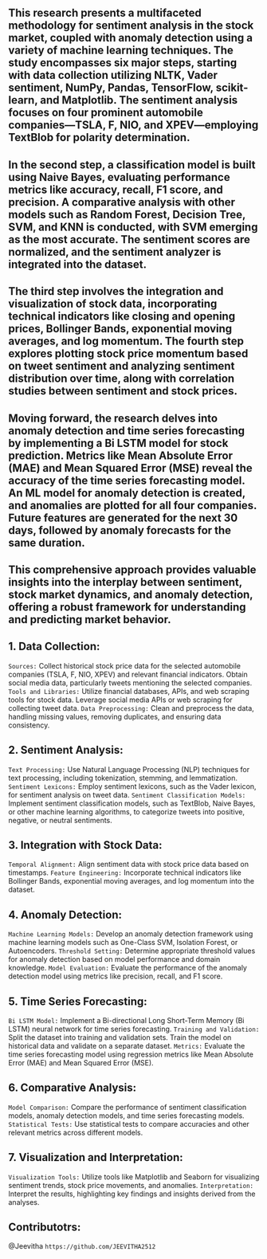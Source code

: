 ## This research presents a multifaceted methodology for sentiment analysis in the stock market, coupled with anomaly detection using a variety of machine learning techniques. The study encompasses six major steps, starting with data collection utilizing NLTK, Vader sentiment, NumPy, Pandas, TensorFlow, scikit-learn, and Matplotlib. The sentiment analysis focuses on four prominent automobile companies—TSLA, F, NIO, and XPEV—employing TextBlob for polarity determination.
## In the second step, a classification model is built using Naive Bayes, evaluating performance metrics like accuracy, recall, F1 score, and precision. A comparative analysis with other models such as Random Forest, Decision Tree, SVM, and KNN is conducted, with SVM emerging as the most accurate. The sentiment scores are normalized, and the sentiment analyzer is integrated into the dataset.
## The third step involves the integration and visualization of stock data, incorporating technical indicators like closing and opening prices, Bollinger Bands, exponential moving averages, and log momentum. The fourth step explores plotting stock price momentum based on tweet sentiment and analyzing sentiment distribution over time, along with correlation studies between sentiment and stock prices.
## Moving forward, the research delves into anomaly detection and time series forecasting by implementing a Bi LSTM model for stock prediction. Metrics like Mean Absolute Error (MAE) and Mean Squared Error (MSE) reveal the accuracy of the time series forecasting model. An ML model for anomaly detection is created, and anomalies are plotted for all four companies. Future features are generated for the next 30 days, followed by anomaly forecasts for the same duration.
## This comprehensive approach provides valuable insights into the interplay between sentiment, stock market dynamics, and anomaly detection, offering a robust framework for understanding and predicting market behavior.

## 1. Data Collection:
`Sources:` Collect historical stock price data for the selected automobile companies (TSLA, F, NIO, XPEV) and relevant financial indicators. Obtain social media data, particularly tweets mentioning the selected companies.
`Tools and Libraries:` Utilize financial databases, APIs, and web scraping tools for stock data. Leverage social media APIs or web scraping for collecting tweet data.
`Data Preprocessing:` Clean and preprocess the data, handling missing values, removing duplicates, and ensuring data consistency.
## 2. Sentiment Analysis:
`Text Processing:` Use Natural Language Processing (NLP) techniques for text processing, including tokenization, stemming, and lemmatization.
`Sentiment Lexicons:` Employ sentiment lexicons, such as the Vader lexicon, for sentiment analysis on tweet data.
`Sentiment Classification Models:` Implement sentiment classification models, such as TextBlob, Naive Bayes, or other machine learning algorithms, to categorize tweets into positive, negative, or neutral sentiments.
## 3. Integration with Stock Data:
`Temporal Alignment:` Align sentiment data with stock price data based on timestamps.
`Feature Engineering:` Incorporate technical indicators like Bollinger Bands, exponential moving averages, and log momentum into the dataset.
## 4. Anomaly Detection:
`Machine Learning Models:` Develop an anomaly detection framework using machine learning models such as One-Class SVM, Isolation Forest, or Autoencoders.
`Threshold Setting:` Determine appropriate threshold values for anomaly detection based on model performance and domain knowledge.
`Model Evaluation:` Evaluate the performance of the anomaly detection model using metrics like precision, recall, and F1 score.
## 5. Time Series Forecasting:
`Bi LSTM Model:` Implement a Bi-directional Long Short-Term Memory (Bi LSTM) neural network for time series forecasting.
`Training and Validation:` Split the dataset into training and validation sets. Train the model on historical data and validate on a separate dataset.
`Metrics:` Evaluate the time series forecasting model using regression metrics like Mean Absolute Error (MAE) and Mean Squared Error (MSE).
## 6. Comparative Analysis:
`Model Comparison:` Compare the performance of sentiment classification models, anomaly detection models, and time series forecasting models.
`Statistical Tests:` Use statistical tests to compare accuracies and other relevant metrics across different models.
## 7. Visualization and Interpretation:
`Visualization Tools:` Utilize tools like Matplotlib and Seaborn for visualizing sentiment trends, stock price movements, and anomalies.
`Interpretation:` Interpret the results, highlighting key findings and insights derived from the analyses.

## Contributotrs: 
@Jeevitha `https://github.com/JEEVITHA2512`
